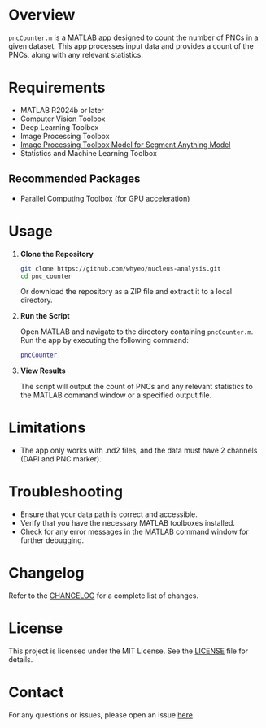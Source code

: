 # Overview
`pncCounter.m` is a MATLAB app designed to count the number of PNCs in a given dataset. This app processes input data and provides a count of the PNCs, along with any relevant statistics.

# Requirements
- MATLAB R2024b or later
- Computer Vision Toolbox
- Deep Learning Toolbox
- Image Processing Toolbox
- [Image Processing Toolbox Model for Segment Anything Model](https://www.mathworks.com/matlabcentral/fileexchange/155864-image-processing-toolbox-model-for-segment-anything-model)
- Statistics and Machine Learning Toolbox

## Recommended Packages
- Parallel Computing Toolbox (for GPU acceleration)

# Usage

1. **Clone the Repository**
    ```sh
    git clone https://github.com/whyeo/nucleus-analysis.git
    cd pnc_counter
    ```

    Or download the repository as a ZIP file and extract it to a local directory.

2. **Run the Script**

    Open MATLAB and navigate to the directory containing `pncCounter.m`. Run the app by executing the following command:
    ```matlab
    pncCounter
    ```

3. **View Results**

    The script will output the count of PNCs and any relevant statistics to the MATLAB command window or a specified output file.

# Limitations
- The app only works with .nd2 files, and the data must have 2 channels (DAPI and PNC marker).

# Troubleshooting
- Ensure that your data path is correct and accessible.
- Verify that you have the necessary MATLAB toolboxes installed.
- Check for any error messages in the MATLAB command window for further debugging.

# Changelog
Refer to the [CHANGELOG](CHANGELOG.md) for a complete list of changes.

# License
This project is licensed under the MIT License. See the [LICENSE](LICENSE) file for details.

# Contact
For any questions or issues, please open an issue [here](https://github.com/whyeo/nucleus-analysis/issues).
